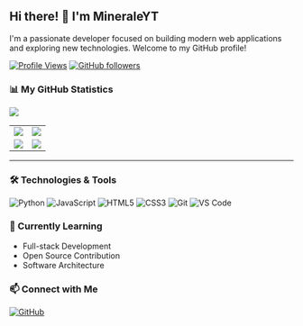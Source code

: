 ## Hi there! 👋 I'm MineraleYT

I'm a passionate developer focused on building modern web applications and exploring new technologies. Welcome to my GitHub profile!

[![Profile Views](https://komarev.com/ghpvc/?username=MineraleYT&color=blueviolet)](https://github.com/MineraleYT)
[![GitHub followers](https://img.shields.io/github/followers/MineraleYT?style=social)](https://github.com/MineraleYT?tab=followers)

### 📊 My GitHub Statistics

![](http://github-profile-summary-cards.vercel.app/api/cards/profile-details?username=MineraleYT&theme=dracula)

|                          |                          |
|--------------------------|--------------------------|
| ![](http://github-profile-summary-cards.vercel.app/api/cards/repos-per-language?username=MineraleYT&theme=dracula) | ![](http://github-profile-summary-cards.vercel.app/api/cards/most-commit-language?username=MineraleYT&theme=dracula) |
| ![](http://github-profile-summary-cards.vercel.app/api/cards/stats?username=MineraleYT&theme=dracula) | ![](http://github-profile-summary-cards.vercel.app/api/cards/productive-time?username=MineraleYT&theme=dracula&utcOffset=1) |

---

### 🛠️ Technologies & Tools
![Python](https://img.shields.io/badge/-Python-3776AB?style=flat&logo=python&logoColor=white)
![JavaScript](https://img.shields.io/badge/-JavaScript-F7DF1E?style=flat&logo=javascript&logoColor=black)
![HTML5](https://img.shields.io/badge/-HTML5-E34F26?style=flat&logo=html5&logoColor=white)
![CSS3](https://img.shields.io/badge/-CSS3-1572B6?style=flat&logo=css3&logoColor=white)
![Git](https://img.shields.io/badge/-Git-F05032?style=flat&logo=git&logoColor=white)
![VS Code](https://img.shields.io/badge/-VS%20Code-007ACC?style=flat&logo=visual-studio-code&logoColor=white)

### 🌱 Currently Learning
- Full-stack Development
- Open Source Contribution
- Software Architecture

### 📫 Connect with Me
[![GitHub](https://img.shields.io/badge/GitHub-MineraleYT-black?style=flat&logo=github)](https://github.com/MineraleYT)

